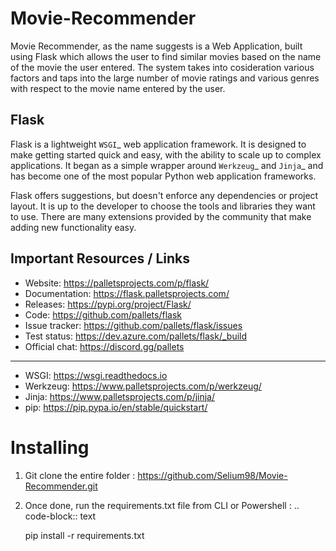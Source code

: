 # Movie-Recommender

Movie Recommender, as the name suggests is a Web Application, built using Flask which allows the user to find similar movies based on the name of the movie the user entered. The system takes into cosideration various factors and taps into the large number of movie ratings and various genres with respect to the movie name entered by the user.

Flask
-----

Flask is a lightweight `WSGI`_ web application framework. It is designed to make getting started quick and easy, with the ability to scale up to complex applications. It began as 
a simple wrapper around `Werkzeug`_ and `Jinja`_ and has become one of the most popular Python web application frameworks.

Flask offers suggestions, but doesn't enforce any dependencies or project layout. It is up to the developer to choose the tools and libraries they want to use. There are many 
extensions provided by the community that make adding new functionality easy.

Important Resources / Links
-----

* Website: https://palletsprojects.com/p/flask/
* Documentation: https://flask.palletsprojects.com/
* Releases: https://pypi.org/project/Flask/
* Code: https://github.com/pallets/flask
* Issue tracker: https://github.com/pallets/flask/issues
* Test status: https://dev.azure.com/pallets/flask/_build
* Official chat: https://discord.gg/pallets
--------------------------------------------------------------------------------------
* WSGI: https://wsgi.readthedocs.io
* Werkzeug: https://www.palletsprojects.com/p/werkzeug/
* Jinja: https://www.palletsprojects.com/p/jinja/
* pip: https://pip.pypa.io/en/stable/quickstart/

# Installing

1. Git clone the entire folder : https://github.com/Selium98/Movie-Recommender.git
2. Once done, run the requirements.txt file from CLI or Powershell : 
.. code-block:: text

    pip install -r requirements.txt
